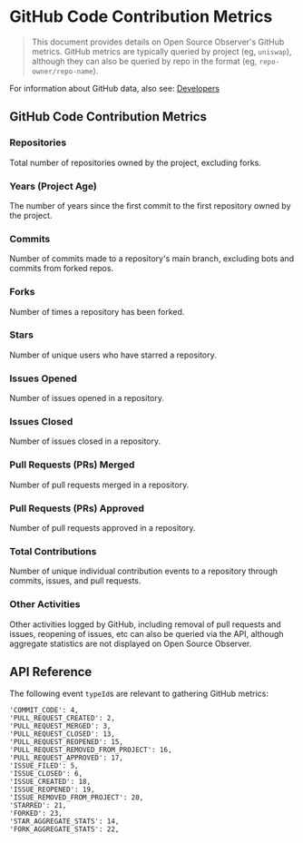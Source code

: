 # GitHub Code Contribution Metrics

> This document provides details on Open Source Observer's GitHub metrics. GitHub metrics are typically queried by project (eg, `uniswap`), although they can also be queried by repo in the format (eg, `repo-owner/repo-name`).

For information about GitHub data, also see: [Developers](./developers.md)

## GitHub Code Contribution Metrics

### Repositories
Total number of repositories owned by the project, excluding forks.

### Years (Project Age)
The number of years since the first commit to the first repository owned by the project.

### Commits
Number of commits made to a repository's main branch, excluding bots and commits from forked repos.

### Forks
Number of times a repository has been forked.

### Stars
Number of unique users who have starred a repository.

### Issues Opened
Number of issues opened in a repository.

### Issues Closed
Number of issues closed in a repository.

### Pull Requests (PRs) Merged
Number of pull requests merged in a repository.

### Pull Requests (PRs) Approved
Number of pull requests approved in a repository.

### Total Contributions
Number of unique individual contribution events to a repository through commits, issues, and pull requests.

### Other Activities
Other activities logged by GitHub, including removal of pull requests and issues, reopening of issues, etc can also be queried via the API, although aggregate statistics are not displayed on Open Source Observer.

## API Reference

The following event `typeId`s are relevant to gathering GitHub metrics:
```
'COMMIT_CODE': 4,
'PULL_REQUEST_CREATED': 2,
'PULL_REQUEST_MERGED': 3,
'PULL_REQUEST_CLOSED': 13,
'PULL_REQUEST_REOPENED': 15,
'PULL_REQUEST_REMOVED_FROM_PROJECT': 16,
'PULL_REQUEST_APPROVED': 17,
'ISSUE_FILED': 5,
'ISSUE_CLOSED': 6,
'ISSUE_CREATED': 18,
'ISSUE_REOPENED': 19,
'ISSUE_REMOVED_FROM_PROJECT': 20,
'STARRED': 21,
'FORKED': 23,
'STAR_AGGREGATE_STATS': 14,
'FORK_AGGREGATE_STATS': 22,
```
